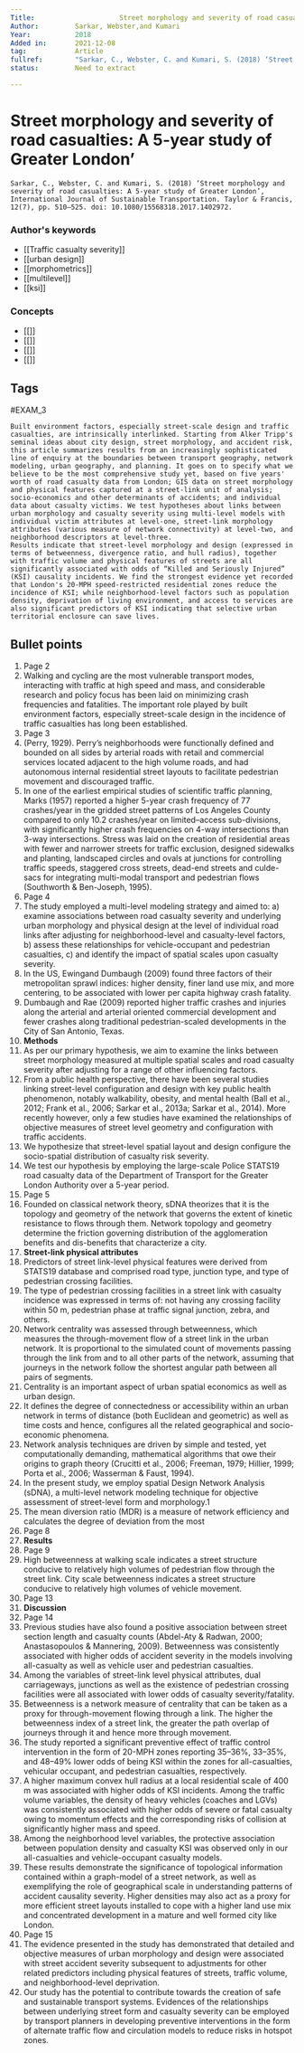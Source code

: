 ```yaml
---
Title: 			           Street morphology and severity of road casualties: A 5-year study of Greater London
Author:			Sarkar, Webster,and Kumari 
Year:			2018
Added in:		2021-12-08
tag:			Article
fullref: 		"Sarkar, C., Webster, C. and Kumari, S. (2018) ‘Street morphology and severity of road casualties: A 5-year study of Greater London’, _International Journal of Sustainable Transportation_. Taylor & Francis, 12(7), pp. 510–525. doi: 10.1080/15568318.2017.1402972."
status:			Need to extract

---
```


# Street morphology and severity of road casualties: A 5-year study of Greater London’ 
```ad-quote
Sarkar, C., Webster, C. and Kumari, S. (2018) ‘Street morphology and severity of road casualties: A 5-year study of Greater London’, International Journal of Sustainable Transportation. Taylor & Francis, 12(7), pp. 510–525. doi: 10.1080/15568318.2017.1402972.
```
### Author's keywords
- [[Traffic casualty severity]]
- [[urban design]]
- [[morphometrics]]
- [[multilevel]]
- [[ksi]]
### Concepts
- [[]]
- [[]]
- [[]]
- [[]]
## Tags
#EXAM_3 

```ad-abstract
Built environment factors, especially street-scale design and traffic casualties, are intrinsically interlinked. Starting from Alker Tripp's seminal ideas about city design, street morphology, and accident risk, this article summarizes results from an increasingly sophisticated line of enquiry at the boundaries between transport geography, network modeling, urban geography, and planning. It goes on to specify what we believe to be the most comprehensive study yet, based on five years' worth of road casualty data from London; GIS data on street morphology and physical features captured at a street-link unit of analysis; socio-economics and other determinants of accidents; and individual data about casualty victims. We test hypotheses about links between urban morphology and casualty severity using multi-level models with individual victim attributes at level-one, street-link morphology attributes (various measure of network connectivity) at level-two, and neighborhood descriptors at level-three.
Results indicate that street-level morphology and design (expressed in terms of betweenness, divergence ratio, and hull radius), together with traffic volume and physical features of streets are all significantly associated with odds of “Killed and Seriously Injured” (KSI) causality incidents. We find the strongest evidence yet recorded that London's 20-MPH speed-restricted residential zones reduce the incidence of KSI; while neighborhood-level factors such as population density, deprivation of living environment, and access to services are also significant predictors of KSI indicating that selective urban territorial enclosure can save lives.
```

## Bullet points
1. Page 2
2. Walking and cycling are the most vulnerable transport modes, interacting with traffic at high speed and mass, and considerable research and policy focus has been laid on minimizing crash frequencies and fatalities. The important role played by built environment factors, especially street-scale design in the incidence of traffic casualties has long been established.
3. Page 3
4. (Perry, 1929). Perry’s neighborhoods were functionally defined and bounded on all sides by arterial roads with retail and commercial services located adjacent to the high volume roads, and had autonomous internal residential street layouts to facilitate pedestrian movement and discouraged traffic.
5. In one of the earliest empirical studies of scientific traffic planning, Marks (1957) reported a higher 5-year crash frequency of 77 crashes/year in the gridded street patterns of Los Angeles County compared to only 10.2 crashes/year on limited–access sub-divisions, with significantly higher crash frequencies on 4-way intersections than 3-way intersections. Stress was laid on the creation of residential areas with fewer and narrower streets for traffic exclusion, designed sidewalks and planting, landscaped circles and ovals at junctions for controlling traffic speeds, staggered cross streets, dead-end streets and culde-sacs for integrating multi-modal transport and pedestrian flows (Southworth & Ben-Joseph, 1995).
6. Page 4
7. The study employed a multi-level modeling strategy and aimed to: a) examine associations between road casualty severity and underlying urban morphology and physical design at the level of individual road links after adjusting for neighborhood-level and casualty-level factors, b) assess these relationships for vehicle-occupant and pedestrian casualties, c) and identify the impact of spatial scales upon casualty severity.
8. In the US, Ewingand Dumbaugh (2009) found three factors of their metropolitan sprawl indices: higher density, finer land use mix, and more centering, to be associated with lower per capita highway crash fatality.
9. Dumbaugh and Rae (2009) reported higher traffic crashes and injuries along the arterial and arterial oriented commercial development and fewer crashes along traditional pedestrian-scaled developments in the City of San Antonio, Texas.
10. **Methods**
11. As per our primary hypothesis, we aim to examine the links between street morphology measured at multiple spatial scales and road casualty severity after adjusting for a range of other influencing factors.
12. From a public health perspective, there have been several studies linking street-level configuration and design with key public health phenomenon, notably walkability, obesity, and mental health (Ball et al., 2012; Frank et al., 2006; Sarkar et al., 2013a; Sarkar et al., 2014). More recently however, only a few studies have examined the relationships of objective measures of street level geometry and configuration with traffic accidents.
13. We hypothesize that street-level spatial layout and design configure the socio-spatial distribution of casualty risk severity.
14. We test our hypothesis by employing the large-scale Police STATS19 road casualty data of the Department of Transport for the Greater London Authority over a 5-year period.
15. Page 5
16. Founded on classical network theory, sDNA theorizes that it is the topology and geometry of the network that governs the extent of kinetic resistance to flows through them. Network topology and geometry determine the friction governing distribution of the agglomeration benefits and dis-benefits that characterize a city.
17. **Street-link physical attributes**
18. Predictors of street link-level physical features were derived from STATS19 database and comprised road type, junction type, and type of pedestrian crossing facilities.
19. The type of pedestrian crossing facilities in a street link with casualty incidence was expressed in terms of: not having any crossing facility within 50 m, pedestrian phase at traffic signal junction, zebra, and others.
20. Network centrality was assessed through betweenness, which measures the through-movement flow of a street link in the urban network. It is proportional to the simulated count of movements passing through the link from and to all other parts of the network, assuming that journeys in the network follow the shortest angular path between all pairs of segments.
21. Centrality is an important aspect of urban spatial economics as well as urban design.
22. It defines the degree of connectedness or accessibility within an urban network in terms of distance (both Euclidean and geometric) as well as time costs and hence, configures all the related geographical and socio-economic phenomena.
23. Network analysis techniques are driven by simple and tested, yet computationally demanding, mathematical algorithms that owe their origins to graph theory (Crucitti et al., 2006; Freeman, 1979; Hillier, 1999; Porta et al., 2006; Wasserman & Faust, 1994).
24. In the present study, we employ spatial Design Network Analysis (sDNA), a multi-level network modeling technique for objective assessment of street-level form and morphology.1
25. The mean diversion ratio (MDR) is a measure of network efficiency and calculates the degree of deviation from the most
26. Page 8
27. **Results**
28. Page 9
29. High betweenness at walking scale indicates a street structure conducive to relatively high volumes of pedestrian flow through the street link. City scale betweenness indicates a street structure conducive to relatively high volumes of vehicle movement.
30. Page 13
31. **Discussion**
32. Page 14
33. Previous studies have also found a positive association between street section length and casualty counts (Abdel-Aty & Radwan, 2000; Anastasopoulos & Mannering, 2009). Betweenness was consistently associated with higher odds of accident severity in the models involving all-casualty as well as vehicle user and pedestrian casualties.
34. Among the variables of street-link level physical attributes, dual carriageways, junctions as well as the existence of pedestrian crossing facilities were all associated with lower odds of casualty severity/fatality.
35. Betweenness is a network measure of centrality that can be taken as a proxy for through-movement flowing through a link. The higher the betweenness index of a street link, the greater the path overlap of journeys through it and hence more through movement.
36. The study reported a significant preventive effect of traffic control intervention in the form of 20-MPH zones reporting 35–36%, 33–35%, and 48–49% lower odds of being KSI within the zones for all-casualties, vehicular occupant, and pedestrian casualties, respectively.
37. A higher maximum convex hull radius at a local residential scale of 400 m was associated with higher odds of KSI incidents. Among the traffic volume variables, the density of heavy vehicles (coaches and LGVs) was consistently associated with higher odds of severe or fatal casualty owing to momentum effects and the corresponding risks of collision at significantly higher mass and speed.
38. Among the neighborhood level variables, the protective association between population density and casualty KSI was observed only in our all-casualties and vehicle-occupant casualty models.
39. These results demonstrate the significance of topological information contained within a graph-model of a street network, as well as exemplifying the role of geographical scale in understanding patterns of accident causality severity. Higher densities may also act as a proxy for more efficient street layouts installed to cope with a higher land use mix and concentrated development in a mature and well formed city like London.
40. Page 15
41. The evidence presented in the study has demonstrated that detailed and objective measures of urban morphology and design were associated with street accident severity subsequent to adjustments for other related predictors including physical features of streets, traffic volume, and neighborhood-level deprivation.
42. Our study has the potential to contribute towards the creation of safe and sustainable transport systems. Evidences of the relationships between underlying street form and casualty severity can be employed by transport planners in developing preventive interventions in the form of alternate traffic flow and circulation models to reduce risks in hotspot zones.
